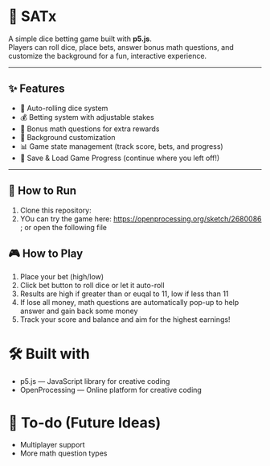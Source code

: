 # 🎲 SATx

A simple dice betting game built with **p5.js**.  
Players can roll dice, place bets, answer bonus math questions, and customize the background for a fun, interactive experience.  

---

## ✨ Features
- 🎲 Auto-rolling dice system  
- 💰 Betting system with adjustable stakes  
- 🧮 Bonus math questions for extra rewards  
- 🎨 Background customization  
- 📊 Game state management (track score, bets, and progress)
- 💾 Save & Load Game Progress (continue where you left off!)  

---

## 🚀 How to Run
1. Clone this repository:
2. YOu can try the game here: https://openprocessing.org/sketch/2680086 ; or open the following file

## 🎮 How to Play
1. Place your bet (high/low)
2. Click bet button to roll dice or let it auto-roll
3. Results are high if greater than or euqal to 11, low if less than 11
4. If lose all money, math questions are automatically pop-up to help answer and gain back some money
5. Track your score and balance and aim for the highest earnings!

#  🛠️ Built with
- p5.js — JavaScript library for creative coding
- OpenProcessing — Online platform for creative coding

# 📌 To-do (Future Ideas)
- Multiplayer support
- More math question types
